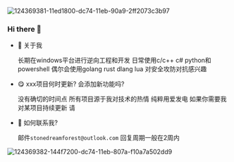 ![124369381-11ed1800-dc74-11eb-90a9-2ff2073c3b97](https://user-images.githubusercontent.com/16742566/142434216-22f3e9f6-ed32-4c2d-9567-5a7853fabbc6.jpg)

### Hi there 👋
- 🍻 关于我
  
  长期在windows平台进行逆向工程和开发 日常使用c/c++ c# python和powershell  偶尔会使用golang rust dlang lua 对安全攻防对抗感兴趣
  
- 😋 xxx项目何时更新? 会添加新功能吗? 

  没有确切的时间点 所有项目源于我对技术的热情 纯粹用爱发电 如果你需要我对某项目持续更新 请 

- 💬 如何联系我?

  邮件`stonedreamforest@outlook.com` 回复周期一般在2周内

![124369382-144f7200-dc74-11eb-807a-f10a7a502dd9](https://user-images.githubusercontent.com/16742566/142434178-ef821229-1547-4a67-a76b-3b76330bfbb6.jpg)


<!--
**stonedreamforest/stonedreamforest** is a ✨ _special_ ✨ repository because its `README.md` (this file) appears on your GitHub profile.

Here are some ideas to get you started:

- 🔭 I’m currently working on ...
- 🌱 I’m currently learning ...
- 👯 I’m looking to collaborate on ...
- 🤔 I’m looking for help with ...
- 💬 Ask me about ...
- 📫 How to reach me: ...
- 😄 Pronouns: ...
- ⚡ Fun fact: ...
-->
